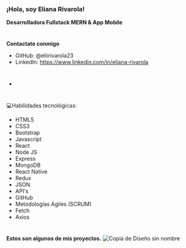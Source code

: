 ### ¡Hola, soy Eliana Rivarola!
 **Desarrolladora Fullstack MERN & App Mobile**
 #
 **Contactate conmigo**
 - GitHub: @eliirivarola23
- LinkedIn: https://www.linkedin.com/in/eliana-rivarola
- #
💻Habilidades tecnológicas:
- HTML5
- CSS3
- Bootstrap
- Javascript
- React
- Node JS
- Express
- MongoDB
- React Native
- Redux
- JSON
- API's
- GitHub
- Metodologías Agiles (SCRUM)
- Fetch
- Axios
#
**Estos son algunos de mis proyectos.**
![Copia de Diseño sin nombre](https://user-images.githubusercontent.com/79762693/138212850-771b09b4-f445-43cb-aa01-1e6b31ac3e04.jpg)

